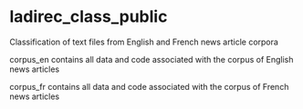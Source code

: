# ladirec_class_public


Classification of text files from English and French news article corpora

corpus_en contains all data and code associated with the corpus of English news articles

corpus_fr contains all data and code associated with the corpus of French news articles
